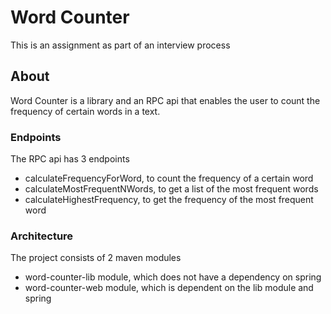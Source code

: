 # Word Counter

This is an assignment as part of an interview process

## About

Word Counter is a library and an RPC api that enables the user to count the frequency
of certain words in a text.

### Endpoints

The RPC api has 3 endpoints

- calculateFrequencyForWord, to count the frequency of a certain word
- calculateMostFrequentNWords, to get a list of the most frequent words
- calculateHighestFrequency, to get the frequency of the most frequent word

### Architecture

The project consists of 2 maven modules

- word-counter-lib module, which does not have a dependency on spring
- word-counter-web module, which is dependent on the lib module and spring
